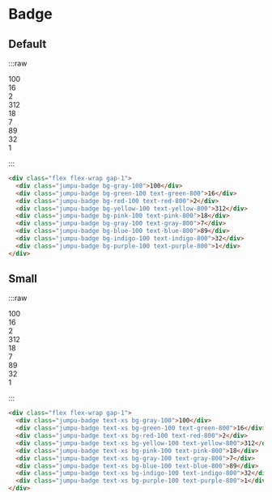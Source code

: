 # Badge

## Default

:::raw

<div class="flex flex-wrap gap-1">
  <div class="jumpu-badge bg-gray-100">100</div>
  <div class="jumpu-badge bg-green-100 text-green-800">16</div>
  <div class="jumpu-badge bg-red-100 text-red-800">2</div>
  <div class="jumpu-badge bg-yellow-100 text-yellow-800">312</div>
  <div class="jumpu-badge bg-pink-100 text-pink-800">18</div>
  <div class="jumpu-badge bg-gray-100 text-gray-800">7</div>
  <div class="jumpu-badge bg-blue-100 text-blue-800">89</div>
  <div class="jumpu-badge bg-indigo-100 text-indigo-800">32</div>
  <div class="jumpu-badge bg-purple-100 text-purple-800">1</div>
</div>

:::

```html
<div class="flex flex-wrap gap-1">
  <div class="jumpu-badge bg-gray-100">100</div>
  <div class="jumpu-badge bg-green-100 text-green-800">16</div>
  <div class="jumpu-badge bg-red-100 text-red-800">2</div>
  <div class="jumpu-badge bg-yellow-100 text-yellow-800">312</div>
  <div class="jumpu-badge bg-pink-100 text-pink-800">18</div>
  <div class="jumpu-badge bg-gray-100 text-gray-800">7</div>
  <div class="jumpu-badge bg-blue-100 text-blue-800">89</div>
  <div class="jumpu-badge bg-indigo-100 text-indigo-800">32</div>
  <div class="jumpu-badge bg-purple-100 text-purple-800">1</div>
</div>
```

## Small

:::raw

<div class="flex flex-wrap gap-1">
  <div class="jumpu-badge text-xs bg-gray-100">100</div>
  <div class="jumpu-badge text-xs bg-green-100 text-green-800">16</div>
  <div class="jumpu-badge text-xs bg-red-100 text-red-800">2</div>
  <div class="jumpu-badge text-xs bg-yellow-100 text-yellow-800">312</div>
  <div class="jumpu-badge text-xs bg-pink-100 text-pink-800">18</div>
  <div class="jumpu-badge text-xs bg-gray-100 text-gray-800">7</div>
  <div class="jumpu-badge text-xs bg-blue-100 text-blue-800">89</div>
  <div class="jumpu-badge text-xs bg-indigo-100 text-indigo-800">32</div>
  <div class="jumpu-badge text-xs bg-purple-100 text-purple-800">1</div>
</div>

:::

```html
<div class="flex flex-wrap gap-1">
  <div class="jumpu-badge text-xs bg-gray-100">100</div>
  <div class="jumpu-badge text-xs bg-green-100 text-green-800">16</div>
  <div class="jumpu-badge text-xs bg-red-100 text-red-800">2</div>
  <div class="jumpu-badge text-xs bg-yellow-100 text-yellow-800">312</div>
  <div class="jumpu-badge text-xs bg-pink-100 text-pink-800">18</div>
  <div class="jumpu-badge text-xs bg-gray-100 text-gray-800">7</div>
  <div class="jumpu-badge text-xs bg-blue-100 text-blue-800">89</div>
  <div class="jumpu-badge text-xs bg-indigo-100 text-indigo-800">32</div>
  <div class="jumpu-badge text-xs bg-purple-100 text-purple-800">1</div>
</div>
```

